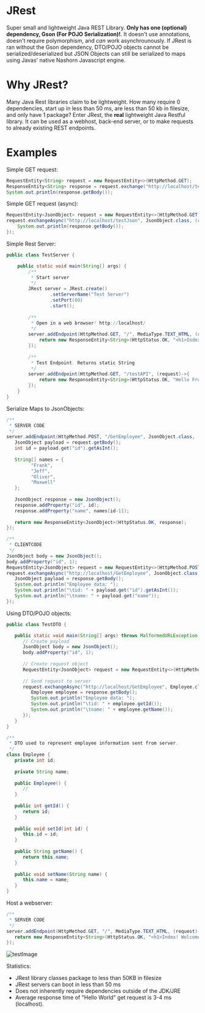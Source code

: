 # JRest
Super small and lightweight Java REST Library. **Only has one (optional) dependency, Gson (For POJO Serialization)!**. It doesn't use annotations, doesn't require polymorphism, and *can* work asynchrounously. If JRest is ran without the Gson dependency, DTO/POJO objects cannot be serialized/deserialized but JSON Objects can still be serialized to maps using Javas' native Nashorn Javascript engine.

# Why JRest?
Many Java Rest libraries claim to be lightweight. How many require 0 dependencies, start up in less than 50 ms, are less than 50 kb in filesize, and only have 1 package? Enter JRest, the **real** lightweight Java Restful library. It can be used as a webhost, back-end server, or to make requests to already existing REST endpoints. 

# Examples
Simple GET request:
```java
RequestEntity<String> request = new RequestEntity<>(HttpMethod.GET);
ResponseEntity<String> response = request.exchange("http://localhost/testAPI", String.class);
System.out.println(response.getBody());
```

Simple GET request (async):
```java
RequestEntity<JsonObject> request = new RequestEntity<>(HttpMethod.GET);
request.exchangeAsync("http://localhost/testJson", JsonObject.class, (response)->{
	System.out.println(response.getBody());
});
```

Simple Rest Server:
```java
public class TestServer {

	public static void main(String[] args) {
		/**
		 * Start server
		 */
		JRest server = JRest.create()
				.setServerName("Test Server")
				.setPort(80)
				.start();
		
		/**
		 * Open in a web browser! http://localhost/
		 */		
		server.addEndpoint(HttpMethod.GET, "/", MediaType.TEXT_HTML, (request)->{
			return new ResponseEntity<String>(HttpStatus.OK, "<h1>Index! Welcome to JREST!</h1>");
		});
		
		/**
		 * Test Endpoint. Returns static String
		 */
		server.addEndpoint(HttpMethod.GET, "/testAPI", (request)->{
			return new ResponseEntity<String>(HttpStatus.OK, "Hello From Server!");
		});
	}
}
```

Serialize Maps to JsonObjects:
```Java
/**
 * SERVER CODE
 */
server.addEndpoint(HttpMethod.POST, "/GetEmployee", JsonObject.class, (request)->{
   JsonObject payload = request.getBody();
   int id = payload.get("id").getAsInt();
   
   String[] names = {
         "Frank",
         "Jeff",
         "Oliver",
         "Maxwell"
   };
   
   JsonObject response = new JsonObject();
   response.addProperty("id", id);
   response.addProperty("name", names[id-1]);
   
   return new ResponseEntity<JsonObject>(HttpStatus.OK, response);
});

/**
 * CLIENTCODE
 */
JsonObject body = new JsonObject();
body.addProperty("id", 1);
RequestEntity<JsonObject> request = new RequestEntity<>(HttpMethod.POST, body);
request.exchangeAsync("http://localhost/GetEmployee", JsonObject.class, (response)->{
   JsonObject payload = response.getBody();
   System.out.println("Employee data: ");
   System.out.println("\tid: " + payload.get("id").getAsInt());
   System.out.println("\tname: " + payload.get("name"));
});
```

Using DTO/POJO objects:
```Java
public class TestDTO {

   public static void main(String[] args) throws MalformedURLException, IOException {
      // Create payload
      JsonObject body = new JsonObject();
      body.addProperty("id", 1);
      
      // Create request object
      RequestEntity<JsonObject> request = new RequestEntity<>(HttpMethod.POST, body);
      
      // Send request to server
      request.exchangeAsync("http://localhost/GetEmployee", Employee.class, (response)->{
         Employee employee = response.getBody();
         System.out.println("Employee data: ");
         System.out.println("\tid: " + employee.getId());
         System.out.println("\tname: " + employee.getName());
      });
   }
}

/**
 * DTO used to represent employee information sent from server.
 */
class Employee {
   private int id;
   
   private String name;
   
   public Employee() {
      //
   }
   
   public int getId() {
      return id;
   }
   
   public void setId(int id) {
      this.id = id;
   }
   
   public String getName() {
      return this.name;
   }
   
   public void setName(String name) {
      this.name = name;
   }
}
```

Host a webserver:
```Java
/**
 * SERVER CODE
 */
server.addEndpoint(HttpMethod.GET, "/", MediaType.TEXT_HTML, (request)->{
   return new ResponseEntity<String>(HttpStatus.OK, "<h1>Index! Welcome to JREST!</h1>");
});
```
![testImage](https://i.imgur.com/jrYyeFv.png)

Statistics:
- JRest library classes package to less than 50KB in filesize
- JRest servers can boot in less than 50 ms
- Does not inherently require dependencies outside of the JDK/JRE
- Average response time of "Hello World" get request is 3-4 ms (localhost).
